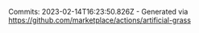 Commits: 2023-02-14T16:23:50.826Z - Generated via https://github.com/marketplace/actions/artificial-grass
<br>
